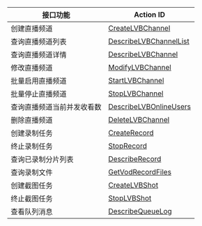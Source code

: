 | 接口功能 | Action ID | 
|---------|---------|
| 创建直播频道 | [CreateLVBChannel](/doc/api/258/%E5%88%9B%E5%BB%BA%E7%9B%B4%E6%92%AD%E9%A2%91%E9%81%93) | 
| 查询直播频道列表 | [DescribeLVBChannelList](/doc/api/258/%E6%9F%A5%E8%AF%A2%E7%9B%B4%E6%92%AD%E9%A2%91%E9%81%93%E5%88%97%E8%A1%A8) | 
| 查询直播频道详情 | [DescribeLVBChannel](/doc/api/258/%E6%9F%A5%E8%AF%A2%E7%9B%B4%E6%92%AD%E9%A2%91%E9%81%93%E8%AF%A6%E6%83%85) | 
| 修改直播频道 | [ModifyLVBChannel](/doc/api/258/%E4%BF%AE%E6%94%B9%E7%9B%B4%E6%92%AD%E9%A2%91%E9%81%93) | 
| 批量启用直播频道 | [StartLVBChannel](/doc/api/258/%E6%89%B9%E9%87%8F%E5%90%AF%E7%94%A8%E7%9B%B4%E6%92%AD%E9%A2%91%E9%81%93) | 
| 批量停止直播频道 | [StopLVBChannel](/doc/api/258/%E6%89%B9%E9%87%8F%E5%81%9C%E6%AD%A2%E7%9B%B4%E6%92%AD%E9%A2%91%E9%81%93) | 
| 查询直播频道当前并发收看数 | [DescribeLVBOnlineUsers](/doc/api/258/%E6%9F%A5%E8%AF%A2%E7%9B%B4%E6%92%AD%E9%A2%91%E9%81%93%E5%BD%93%E5%89%8D%E5%B9%B6%E5%8F%91%E6%94%B6%E7%9C%8B%E6%95%B0) | 
| 删除直播频道 | [DeleteLVBChannel](/doc/api/258/%E5%88%A0%E9%99%A4%E7%9B%B4%E6%92%AD%E9%A2%91%E9%81%93) | 
| 创建录制任务 | [CreateRecord](/doc/api/258/%E5%88%9B%E5%BB%BA%E5%BD%95%E5%88%B6%E4%BB%BB%E5%8A%A1) | 
| 终止录制任务 | [StopRecord](/doc/api/258/%E7%BB%88%E6%AD%A2%E5%BD%95%E5%88%B6%E4%BB%BB%E5%8A%A1) | 
| 查询已录制分片列表 | [DescribeRecord](/doc/api/258/%E6%9F%A5%E8%AF%A2%E5%B7%B2%E5%BD%95%E5%88%B6%E5%88%86%E7%89%87%E5%88%97%E8%A1%A8) | 
| 查询录制文件 | [GetVodRecordFiles](/doc/api/258/%E6%9F%A5%E8%AF%A2%E5%B7%B2%E5%BD%95%E5%88%B6%E5%88%86%E7%89%87%E5%88%97%E8%A1%A8) | 
| 创建截图任务 | [CreateLVBShot](/doc/api/258/%E5%88%9B%E5%BB%BA%E6%88%AA%E5%9B%BE%E4%BB%BB%E5%8A%A1) | 
| 终止截图任务 | [StopLVBShot](/doc/api/258/%E7%BB%88%E6%AD%A2%E6%88%AA%E5%9B%BE%E4%BB%BB%E5%8A%A1) | 
| 查看队列消息 | [DescribeQueueLog](/doc/api/258/%E6%9F%A5%E7%9C%8B%E9%98%9F%E5%88%97%E6%B6%88%E6%81%AF) | 